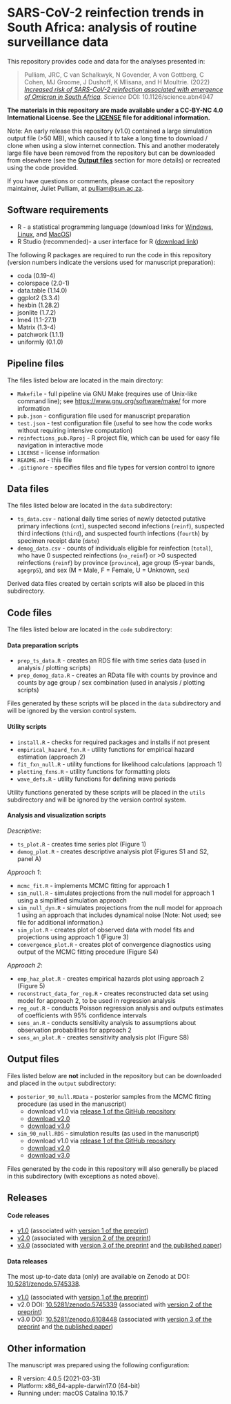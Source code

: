 # SARS-CoV-2 reinfection trends in South Africa: analysis of routine surveillance data 

This repository provides code and data for the analyses presented in:

> Pulliam, JRC, C van Schalkwyk, N Govender, A von Gottberg, C Cohen, MJ Groome, J Dushoff, K Mlisana, and H Moultrie. (2022) [_Increased risk of SARS-CoV-2 reinfection associated with emergence of Omicron in South Africa_](https://www.science.org/doi/10.1126/science.abn4947). _Science_ DOI: 10.1126/science.abn4947

**The materials in this repository are made available under a CC-BY-NC 4.0 International License. See the [LICENSE](./LICENSE) file for additional information.**

Note: An early release this repository (v1.0) contained a large simulation output file (>50 MB), which caused it to take a long time to download / clone when using a slow internet connection. This and another moderately large file have been removed from the repository but can be downloaded from elsewhere (see the [**Output files**](#output) section for more details) or recreated using the code provided.

If you have questions or comments, please contact the repository maintainer, Juliet Pulliam, at <pulliam@sun.ac.za>.

## Software requirements

- R - a statistical programming language (download links for [Windows](http://cran.r-project.org/bin/windows/base/), [Linux](http://cran.r-project.org/bin/linux/), and [MacOS](http://cran.r-project.org/bin/macosx/))
- R Studio (recommended)- a user interface for R ([download link](http://www.rstudio.com/products/rstudio/download/))

The following R packages are required to run the code in this repository (version numbers indicate the versions used for manuscript preparation):

- coda (0.19-4)
- colorspace (2.0-1)
- data.table (1.14.0)
- ggplot2 (3.3.4)
- hexbin (1.28.2)
- jsonlite (1.7.2)
- lme4 (1.1-27.1)
- Matrix (1.3-4)
- patchwork (1.1.1)
- uniformly (0.1.0)

## Pipeline files

The files listed below are located in the main directory:

- `Makefile` - full pipeline via GNU Make (requires use of Unix-like command line); see <https://www.gnu.org/software/make/> for more information
- `pub.json` - configuration file used for manuscript preparation
- `test.json` - test configuration file (useful to see how the code works without requiring intensive computation)
- `reinfections_pub.Rproj` - R project file, which can be used for easy file navigation in interactive mode
- `LICENSE` - license information
- `README.md` - this file
- `.gitignore` - specifies files and file types for version control to ignore

## Data files

The files listed below are located in the `data` subdirectory:

- `ts_data.csv` - national daily time series of newly detected putative primary infections (`cnt`), suspected second infections (`reinf`), suspected third infections (`third`), and suspected fourth infections (`fourth`) by specimen receipt date (`date`)
- `demog_data.csv` - counts of individuals eligible for reinfection (`total`), who have 0 suspected reinfections (`no_reinf`) or >0 suspected reinfections (`reinf`) by province (`province`), age group (5-year bands, `agegrp5`), and sex (M = Male, F = Female, U = Unknown, `sex`)

Derived data files created by certain scripts will also be placed in this subdirectory.

## Code files

The files listed below are located in the `code` subdirectory:

#### Data preparation scripts

- `prep_ts_data.R` - creates an RDS file with time series data (used in analysis / plotting scripts)
- `prep_demog_data.R` - creates an RData file with counts by province and counts by age group / sex combination (used in analysis / plotting scripts)

Files generated by these scripts will be placed in the `data` subdirectory and will be ignored by the version control system.

#### Utility scripts

- `install.R` - checks for required packages and installs if not present
- `empirical_hazard_fxn.R` - utility functions for empirical hazard estimation (approach 2)
- `fit_fxn_null.R` - utility functions for likelihood calculations (approach 1)
- `plotting_fxns.R` - utility functions for formatting plots
- `wave_defs.R` - utility functions for defining wave periods

Utility functions generated by these scripts will be placed in the `utils` subdirectory and will be ignored by the version control system.

#### Analysis and visualization scripts

_Descriptive_:

- `ts_plot.R` - creates time series plot (Figure 1)
- `demog_plot.R` - creates descriptive analysis plot (Figures S1 and S2, panel A)

_Approach 1_:

- `mcmc_fit.R` - implements MCMC fitting for approach 1
- `sim_null.R` - simulates projections from the null model for approach 1 using a simplified simulation approach
- `sim_null_dyn.R` - simulates projections from the null model for approach 1 using an approach that includes dynamical noise (Note: Not used; see file for additional information.)
- `sim_plot.R` - creates plot of observed data with model fits and projections using approach 1 (Figure 3)
- `convergence_plot.R` - creates plot of convergence diagnostics using output of the MCMC fitting procedure (Figure S4)

_Approach 2_:

- `emp_haz_plot.R` - creates empirical hazards plot using approach 2 (Figure 5)
- `reconstruct_data_for_reg.R` - creates reconstructed data set using model for approach 2, to be used in regression analysis
- `reg_out.R` - conducts Poisson regression analysis and outputs estimates of coefficients with 95% confidence intervals
- `sens_an.R` - conducts sensitivity analysis to assumptions about observation probabilities for approach 2
- `sens_an_plot.R` - creates sensitivity analysis plot (Figure S8)

## <a name="output"></a>Output files

Files listed below are **not** included in the repository but can be downloaded and placed in the `output` subdirectory:

- `posterior_90_null.RData` - posterior samples from the MCMC fitting procedure (as used in the manuscript)
    - download v1.0 via [release 1 of the GitHub repository](https://github.com/jrcpulliam/reinfections/releases/tag/v1.0)
    - [download v2.0](https://zenodo.org/record/5745339/files/posterior_90_null_pub.RData?download=1)
    - [download v3.0](https://zenodo.org/record/6108448/files/posterior_90_null_pub.RData?download=1)
- `sim_90_null.RDS` - simulation results (as used in the manuscript)
    - download v1.0 via [release 1 of the GitHub repository](https://github.com/jrcpulliam/reinfections/releases/tag/v1.0)
    - [download v2.0](https://zenodo.org/record/5745339/files/sim_90_null_pub.RDS?download=1)
    - [download v3.0](https://zenodo.org/record/6108448/files/sim_90_null_pub.RDS?download=1)

Files generated by the code in this repository will also generally be placed in this subdirectory (with exceptions as noted above).

## Releases

#### Code releases

- [v1.0](https://github.com/jrcpulliam/reinfections/releases/tag/v1.0) (associated with [version 1 of the preprint]( https://www.medrxiv.org/content/10.1101/2021.11.11.21266068v1))
- [v2.0](https://github.com/jrcpulliam/reinfections/releases/tag/v2.0) (associated with [version 2 of the preprint]( https://www.medrxiv.org/content/10.1101/2021.11.11.21266068v2))
- [v3.0](https://github.com/jrcpulliam/reinfections/releases/tag/v3.0) (associated with [version 3 of the preprint]( https://www.medrxiv.org/content/10.1101/2021.11.11.21266068v3) and [the published paper](https://www.science.org/doi/10.1126/science.abn4947))

#### Data releases

The most up-to-date data (only) are available on Zenodo at DOI: [10.5281/zenodo.5745338](https://zenodo.org/record/5745338).

- [v1.0](https://github.com/jrcpulliam/reinfections/releases/tag/v1.0) (associated with [version 1 of the preprint]( https://www.medrxiv.org/content/10.1101/2021.11.11.21266068v1))
- v2.0 DOI: [10.5281/zenodo.5745339](https://zenodo.org/record/5745339) (associated with [version 2 of the preprint]( https://www.medrxiv.org/content/10.1101/2021.11.11.21266068v2))
- v3.0 DOI: [10.5281/zenodo.6108448](https://zenodo.org/record/6108448) (associated with [version 3 of the preprint]( https://www.medrxiv.org/content/10.1101/2021.11.11.21266068v3) and [the published paper](https://www.science.org/doi/10.1126/science.abn4947))

## Other information

The manuscript was prepared using the following configuration:

- R version: 4.0.5 (2021-03-31)
- Platform: x86_64-apple-darwin17.0 (64-bit)
- Running under: macOS Catalina 10.15.7
